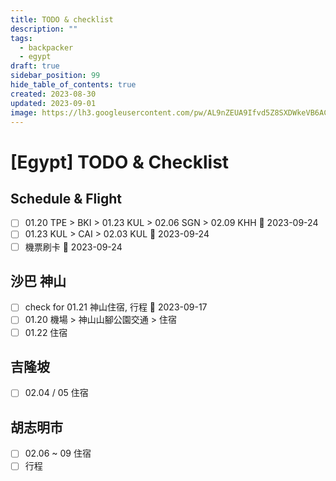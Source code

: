 ```yaml
---
title: TODO & checklist
description: ""
tags:
  - backpacker
  - egypt
draft: true
sidebar_position: 99
hide_table_of_contents: true
created: 2023-08-30
updated: 2023-09-01
image: https://lh3.googleusercontent.com/pw/AL9nZEUA9Ifvd5Z8SXDWkeVB6AC4MPGwnXaL6kBXNPoXwOQQ2jOcZ1Jw_0p8TKK8C3ZX0e67_FOY15eDrm7aaXSQJcKtoUzC80SAQEHsaBy6qS2AqNNs5VUFNXBKm439y_1wkvmDl-PnL8ReojnIumNlEvOXBg=w800-no?authuser=0
---
```


[Egypt] TODO & Checklist
===============================

## Schedule & Flight ##

- [ ] 01.20 TPE > BKI > 01.23 KUL > 02.06 SGN > 02.09 KHH 📅 2023-09-24
- [ ] 01.23 KUL > CAI > 02.03 KUL 📅 2023-09-24
- [ ] 機票刷卡 📅 2023-09-24

## 沙巴 神山

- [ ] check for 01.21 神山住宿, 行程 📅 2023-09-17
- [ ] 01.20 機場 > 神山山腳公園交通 > 住宿 
- [ ] 01.22 住宿

## 吉隆坡

- [ ] 02.04 / 05 住宿 

## 胡志明市

- [ ] 02.06 ~ 09 住宿
- [ ] 行程
